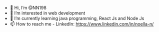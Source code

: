 - 👋 Hi, I’m @NN198
- 👀 I’m interested in web development
- 🌱 I’m currently learning java programming, React Js and Node Js
- 📫 How to reach me - LinkedIn: https://www.linkedin.com/in/noella-n/

<!--- 💞️ I’m looking to collaborate on ...
- 📫 How to reach me ... --->

<!---
NN198/NN198 is a ✨ special ✨ repository because its `README.md` (this file) appears on your GitHub profile.
You can click the Preview link to take a look at your changes.
--->
